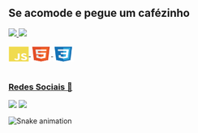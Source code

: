 ## Se acomode e pegue um cafézinho

 <div>
   <a href="https://github.com/Vitor-H-S">
   <img height="180em" src="https://camo.githubusercontent.com/001eb3dee835f226e9e545134ea349f680464423a43d0cb7839f7d3f78e77295/68747470733a2f2f6769746875622d726561646d652d73746174732e76657263656c2e6170702f6170693f757365726e616d653d5669746f722d482d532673686f775f69636f6e733d74727565267468656d653d73796e74687761766526696e636c7564655f616c6c5f636f6d6d6974733d7472756526636f756e745f707269766174653d74727565" data-canonical-src="https://github-readme-stats.vercel.app/api?username=Vitor-H-S&amp;show_icons=true&amp;theme=synthwave&amp;include_all_commits=true&amp;count_private=true" style="max-width: 100%;">
   <img height="180em" src="https://camo.githubusercontent.com/d0aa2dbf59a76ac538d5492d78bb88d71023712619b4e80fd0f31434120ba289/68747470733a2f2f6769746875622d726561646d652d73746174732e76657263656c2e6170702f6170692f746f702d6c616e67732f3f757365726e616d653d5669746f722d482d53266c61796f75743d636f6d70616374266c616e67735f636f756e743d36267468656d653d73796e746877617665" data-canonical-src="https://github-readme-stats.vercel.app/api/top-langs/?username=Vitor-H-S&amp;layout=compact&amp;langs_count=6&amp;theme=synthwave" style="max-width: 100%;">
   

</div>
<div style="display: inline_block"><br>
  <img align="center" alt="Js" height="30" width="40" src="https://raw.githubusercontent.com/devicons/devicon/master/icons/javascript/javascript-plain.svg">
  <img align="center" alt="HTML" height="30" width="40" src="https://raw.githubusercontent.com/devicons/devicon/master/icons/html5/html5-original.svg">
  <img align="center" alt="CSS" height="30" width="40" src="https://raw.githubusercontent.com/devicons/devicon/master/icons/css3/css3-original.svg">
</div>
 
 <br>
 
  ### Redes Sociais 👥
 
<div> 
  <a href="https://instagram.com/vitor_hugo.mp4" target="_blank"><img src="https://img.shields.io/badge/-Instagram-%23E4405F?style=for-the-badge&logo=instagram&logoColor=white" target="_blank"></a>
  <a href = "mailto:vitor_hugoss@hotmail.com"><img src="https://img.shields.io/badge/-Hotmail-%23333?style=for-the-badge&logo=hotmail&logoColor=white" target="_blank"></a>
  
  ![Snake animation](https://github.com/Vitor-H-S/Vitor-H-S/blob/output/github-contribution-grid-snake.svg)

</div>
